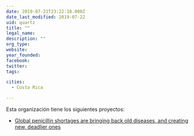 ```yaml
---
date: 2019-07-21T23:22:18.000Z
date_last_modified: 2019-07-22
uid: quartz
title: ""
legal_name: 
description: ""
org_type: 
website: 
year_founded: 
facebook: 
twitter: 
tags:

cities: 
  - Costa Rica

---
```


Esta organización tiene los siguientes proyectos:

- [Global penicillin shortages are bringing back old diseases, and creating new, deadlier ones](/i/syphilis-is-on-the-rise-because-penicillin-isnt-profitable.html)
